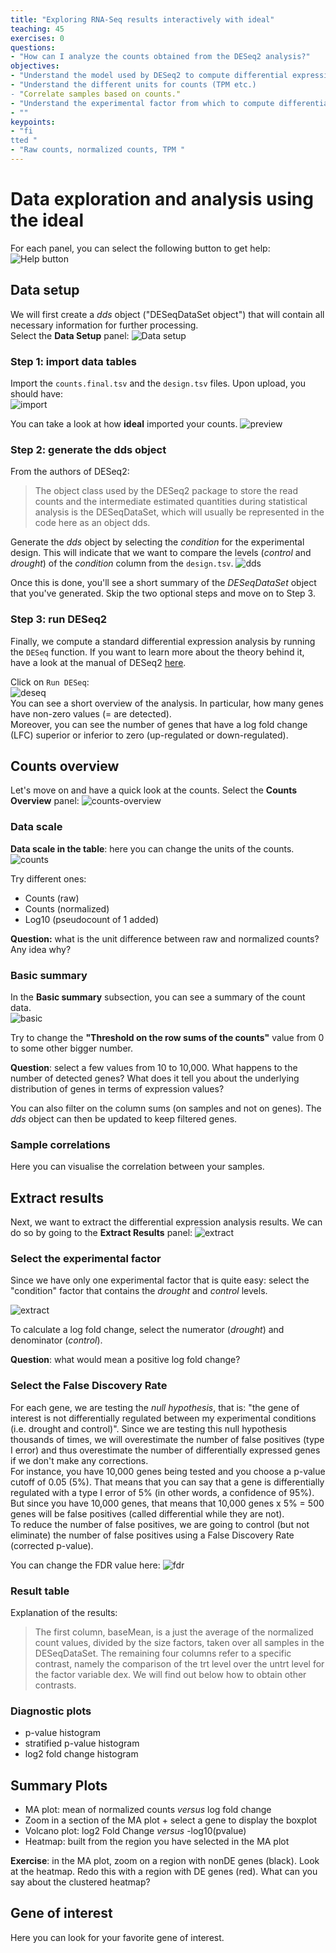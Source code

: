 ```yaml
---
title: "Exploring RNA-Seq results interactively with ideal"
teaching: 45
exercises: 0
questions:
- "How can I analyze the counts obtained from the DESeq2 analysis?"
objectives:
- "Understand the model used by DESeq2 to compute differential expression"
- "Understand the different units for counts (TPM etc.)
- "Correlate samples based on counts."
- "Understand the experimental factor from which to compute differential expression"
- ""
keypoints:
- "fi
tted "
- "Raw counts, normalized counts, TPM "
---
```


# Data exploration and analysis using the ideal
For each panel, you can select the following button to get help: <br/>
![Help button](../images/help-button.png)  

## Data setup
We will first create a _dds_ object ("DESeqDataSet object") that will contain all necessary information for further processing.   
 Select the __Data Setup__ panel: ![Data setup](https://github.com/ScienceParkStudyGroup/2019-03-07-rnaseq-workshop/blob/gh-pages/images/data_setup.png)   

### Step 1: import data tables
 Import the `counts.final.tsv` and the `design.tsv` files. Upon upload, you should have:  
 ![import](https://github.com/ScienceParkStudyGroup/2019-03-07-rnaseq-workshop/blob/gh-pages/images/import-tables.png)       

You can take a look at how __ideal__ imported your counts.
![preview](https://github.com/ScienceParkStudyGroup/2019-03-07-rnaseq-workshop/blob/gh-pages/images/count-design-preview.png)      

### Step 2: generate the dds object
From the authors of DESeq2:   
> The object class used by the DESeq2 package to store the read counts and the intermediate estimated quantities during statistical analysis is the DESeqDataSet, which will usually be represented in the code here as an object dds.

Generate the _dds_ object by selecting the _condition_ for the experimental design. This will indicate that we want to compare the levels (_control_ and _drought_) of the _condition_ column from the `design.tsv`.
![dds](https://github.com/ScienceParkStudyGroup/2019-03-07-rnaseq-workshop/blob/gh-pages/images/generate-dds.png)    

Once this is done, you'll see a short summary of the _DESeqDataSet_ object that you've generated.  Skip the two optional steps and move on to Step 3.

### Step 3: run DESeq2
Finally, we compute a standard differential expression analysis by running the `DESeq` function. If you want to learn more about the theory behind it, have a look at the manual of DESeq2 [here](https://www.bioconductor.org/packages/devel/bioc/vignettes/DESeq2/inst/doc/DESeq2.html#theory).   

Click on `Run DESeq`:  
![deseq](https://github.com/ScienceParkStudyGroup/2019-03-07-rnaseq-workshop/blob/gh-pages/images/run-deseq.png)    
You can see a short overview of the analysis. In particular, how many genes have non-zero values (= are detected).   
Moreover, you can see the number of genes that have a log fold change (LFC) superior or inferior to zero (up-regulated or down-regulated).


## Counts overview
Let's move on and have a quick look at the counts. Select the __Counts Overview__ panel: ![counts-overview](https://github.com/ScienceParkStudyGroup/2019-03-07-rnaseq-workshop/blob/gh-pages/images/counts-overview.png)    

### Data scale
__Data scale in the table__: here you can change the units of the counts.
![counts](https://github.com/ScienceParkStudyGroup/2019-03-07-rnaseq-workshop/blob/gh-pages/images/counts-overview.png)      

Try different ones:
- Counts (raw)
- Counts (normalized)
- Log10 (pseudocount of 1 added)

__Question:__ what is the unit difference between raw and normalized counts? Any idea why?

### Basic summary
In the __Basic summary__ subsection, you can see a summary of the count data.     
![basic](https://github.com/ScienceParkStudyGroup/2019-03-07-rnaseq-workshop/blob/gh-pages/images/basic-summary.png)   

 Try to change the __"Threshold on the row sums of the counts"__ value from 0 to some other bigger number.

 __Question__: select a few values from 10 to 10,000. What happens to the number of detected genes? What does it tell you about the underlying distribution of genes in terms of expression values?  

 You can also filter on the column sums (on samples and not on genes).
 The _dds_ object can then be updated to keep filtered genes.

### Sample correlations
Here you can visualise the correlation between your samples.

## Extract results
Next, we want to extract the differential expression analysis results. We can do so by going to the __Extract Results__ panel: ![extract](https://github.com/ScienceParkStudyGroup/2019-03-07-rnaseq-workshop/blob/gh-pages/images/extract-results.png)   

### Select the experimental factor
Since we have only one experimental factor that is quite easy: select the "condition" factor that contains the _drought_ and _control_ levels.

![extract](https://github.com/ScienceParkStudyGroup/2019-03-07-rnaseq-workshop/blob/gh-pages/images/extract-results.png)   

To calculate a log fold change, select the numerator (_drought_) and denominator (_control_).

__Question__: what would mean a positive log fold change?

### Select the False Discovery Rate
For each gene, we are testing the _null hypothesis_, that is: "the gene of interest is not differentially regulated between my experimental conditions (i.e. drought and control)". Since we are testing this null hypothesis thousands of times, we will overestimate the number of false positives (type I error) and thus overestimate the number of differentially expressed genes if we don't make any corrections.  
For instance, you have 10,000 genes being tested and you choose a p-value cutoff of 0.05 (5%). That means that you can say that a gene is differentially regulated with a type I error of 5% (in other words, a confidence of 95%).  
But since you have 10,000 genes, that means that 10,000 genes x 5% = 500 genes will be false positives (called differential while they are not).   
To reduce the number of false positives, we are going to control (but not eliminate) the number of false positives using a False Discovery Rate (corrected p-value).

You can change the FDR value here: ![fdr](https://github.com/ScienceParkStudyGroup/2019-03-07-rnaseq-workshop/blob/gh-pages/images/fdr.png)   


### Result table

Explanation of the results:
> The first column, baseMean, is a just the average of the normalized count values, divided by the size factors, taken over all samples in the DESeqDataSet. The remaining four columns refer to a specific contrast, namely the comparison of the trt level over the untrt level for the factor variable dex. We will find out below how to obtain other contrasts.

### Diagnostic plots
- p-value histogram
- stratified p-value histogram
- log2 fold change histogram

## Summary Plots
- MA plot: mean of normalized counts _versus_ log fold change
- Zoom in a section of the MA plot + select a gene to display the boxplot
- Volcano plot: log2 Fold Change _versus_ -log10(pvalue)  
- Heatmap: built from the region you have selected in the MA plot

__Exercise__: in the MA plot, zoom on a region with nonDE genes (black). Look at the heatmap. Redo this with a region with DE genes (red). What can you say about the clustered heatmap?

## Gene of interest
Here you can look for your favorite gene of interest.      
